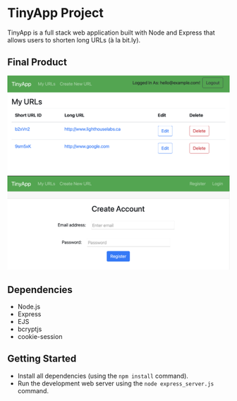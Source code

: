 # TinyApp Project

TinyApp is a full stack web application built with Node and Express that allows users to shorten long URLs (à la bit.ly).

## Final Product

!["Screenshot of URLs page"](docs/myURLsPage.png)
!["Screenshot of register page"](docs/registerPage.png)

## Dependencies

- Node.js
- Express
- EJS
- bcryptjs
- cookie-session

## Getting Started

- Install all dependencies (using the `npm install` command).
- Run the development web server using the `node express_server.js` command.
